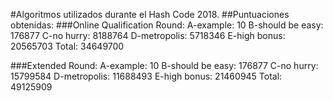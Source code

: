 #Algoritmos utilizados durante el Hash Code 2018.
##Puntuaciones obtenidas:
###Online Qualification Round:
A-example: 10
B-should be easy: 176877
C-no hurry: 8188764
D-metropolis: 5718346
E-high bonus: 20565703
Total: 34649700

###Extended Round:
A-example: 10
B-should be easy: 176877
C-no hurry: 15799584
D-metropolis: 11688493
E-high bonus: 21460945
Total: 49125909
